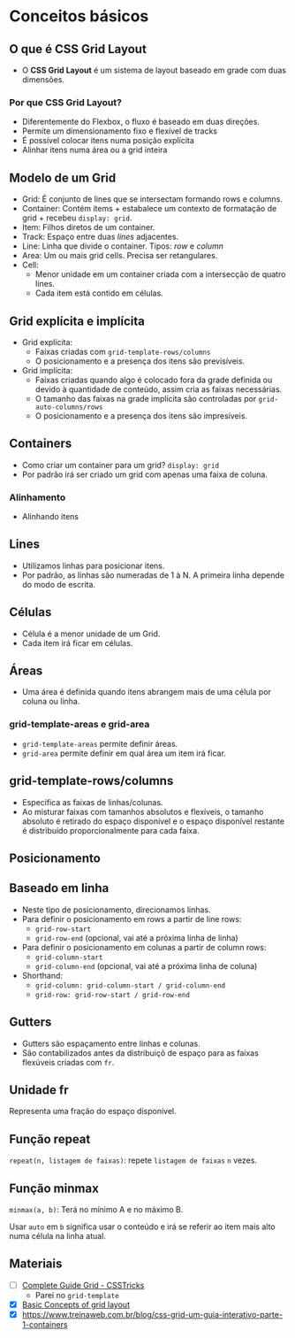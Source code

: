 # Conceitos básicos

## O que é CSS Grid Layout

- O **CSS Grid Layout** é um sistema de layout baseado em grade com duas dimensões.

### Por que CSS Grid Layout?

- Diferentemente do Flexbox, o fluxo é baseado em duas direções.
- Permite um dimensionamento fixo e flexível de tracks
- É possível colocar itens numa posição explícita
- Alinhar itens numa área ou a grid inteira

## Modelo de um Grid

- Grid: É conjunto de lines que se intersectam formando rows e columns.
- Container: Contém items + estabalece um contexto de formatação de grid + recebeu `display: grid`.
- Item: Filhos diretos de um container.
- Track: Espaço entre duas *lines* adjacentes.
- Line: Linha que divide o container. Tipos: *row* e *column*
- Area: Um ou mais grid cells. Precisa ser retangulares.
- Cell:
  - Menor unidade em um container criada com a intersecção de quatro lines.
  - Cada item está contido em células.

## Grid explícita e implícita

- Grid explícita:
  - Faixas criadas com `grid-template-rows/columns`
  - O posicionamento e a presença dos itens são previsíveis.
- Grid implícita:
  - Faixas criadas quando algo é colocado fora da grade definida ou devido à quantidade de conteúdo, assim cria as faixas necessárias.
  - O tamanho das faixas na grade implícita são controladas por `grid-auto-columns/rows`
  - O posicionamento e a presença dos itens são impresíveis.

## Containers

- Como criar um container para um grid? `display: grid`
- Por padrão irá ser criado um grid com apenas uma faixa de coluna.

### Alinhamento

- Alinhando itens

## Lines

- Utilizamos linhas para posicionar itens.
- Por padrão, as linhas são numeradas de 1 à N. A primeira linha depende do modo de escrita.

## Células

- Célula é a menor unidade de um Grid.
- Cada item irá ficar em células.

## Áreas

- Uma área é definida quando itens abrangem mais de uma célula por coluna ou linha.

### grid-template-areas e grid-area

- `grid-template-areas` permite definir áreas.
- `grid-area` permite definir em qual área um item irá ficar.

## grid-template-rows/columns

- Especifica as faixas de linhas/colunas.
- Ao misturar faixas com tamanhos absolutos e flexíveis, o tamanho absoluto é retirado do espaço disponível e o espaço disponível restante é distribuído proporcionalmente para cada faixa.

## Posicionamento

## Baseado em linha

- Neste tipo de posicionamento, direcionamos linhas.
- Para definir o posicionamento em rows a partir de line rows:
  - `grid-row-start`
  - `grid-row-end` (opcional, vai até a próxima linha de linha)
- Para definir o posicionamento em colunas a partir de column rows:
  - `grid-column-start`
  - `grid-column-end` (opcional, vai até a próxima linha de coluna)
- Shorthand:
  - `grid-column: grid-column-start / grid-column-end`
  - `grid-row: grid-row-start / grid-row-end`

## Gutters

- Gutters são espaçamento entre linhas e colunas.
- São contabilizados antes da distribuiçõ de espaço para as faixas flexúveis criadas com `fr`.

## Unidade fr

Representa uma fração do espaço disponível.

## Função repeat

`repeat(n, listagem de faixas)`: repete `listagem de faixas` `n` vezes.

## Função minmax

`minmax(a, b)`: Terá no mínimo A e no máximo B.

Usar `auto` em `b` significa usar o conteúdo e irá se referir ao item mais alto numa célula na linha atual.

## Materiais

- [ ] [Complete Guide Grid - CSSTricks](https://css-tricks.com/snippets/css/complete-guide-grid/)
  - Parei no `grid-template`
- [x] [Basic Concepts of grid layout](https://developer.mozilla.org/en-US/docs/Web/CSS/CSS_Grid_Layout/Basic_Concepts_of_Grid_Layout)
- [x] https://www.treinaweb.com.br/blog/css-grid-um-guia-interativo-parte-1-containers
